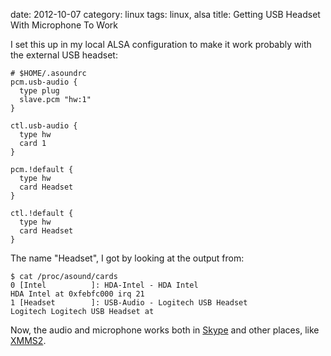 date:    2012-10-07
category: linux
tags: linux, alsa
title: Getting USB Headset With Microphone To Work

I set this up in my local ALSA configuration to make it work probably
with the external USB headset:

```
# $HOME/.asoundrc
pcm.usb-audio {
  type plug
  slave.pcm "hw:1"
}

ctl.usb-audio {
  type hw
  card 1
}

pcm.!default {
  type hw
  card Headset
}

ctl.!default {
  type hw
  card Headset
}

```

The name "Headset", I got by looking at the output from:

    $ cat /proc/asound/cards
    0 [Intel          ]: HDA-Intel - HDA Intel
    HDA Intel at 0xfebfc000 irq 21
    1 [Headset        ]: USB-Audio - Logitech USB Headset
    Logitech Logitech USB Headset at

Now, the audio and microphone works both in [Skype](http://skype.com)
and other places, like [XMMS2](http://xmms2.org).

